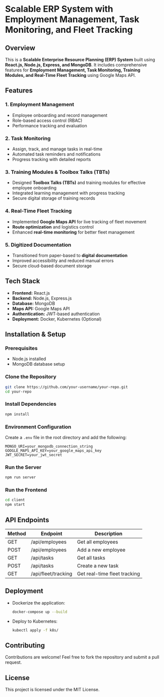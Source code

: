 # Scalable ERP System with Employment Management, Task Monitoring, and Fleet Tracking

## Overview

This is a **Scalable Enterprise Resource Planning (ERP) System** built using **React.js, Node.js, Express, and MongoDB**. It includes comprehensive features for **Employment Management, Task Monitoring, Training Modules, and Real-Time Fleet Tracking** using Google Maps API.

## Features

### 1. Employment Management

- Employee onboarding and record management
- Role-based access control (RBAC)
- Performance tracking and evaluation

### 2. Task Monitoring

- Assign, track, and manage tasks in real-time
- Automated task reminders and notifications
- Progress tracking with detailed reports

### 3. Training Modules & Toolbox Talks (TBTs)

- Designed **Toolbox Talks (TBTs)** and training modules for effective employee onboarding
- Integrated learning management with progress tracking
- Secure digital storage of training records

### 4. Real-Time Fleet Tracking

- Implemented **Google Maps API** for live tracking of fleet movement
- **Route optimization** and logistics control
- Enhanced **real-time monitoring** for better fleet management

### 5. Digitized Documentation

- Transitioned from paper-based to **digital documentation**
- Improved accessibility and reduced manual errors
- Secure cloud-based document storage

## Tech Stack

- **Frontend:** React.js
- **Backend:** Node.js, Express.js
- **Database:** MongoDB
- **Maps API:** Google Maps API
- **Authentication:** JWT-based authentication
- **Deployment:** Docker, Kubernetes (Optional)

## Installation & Setup

### Prerequisites

- Node.js installed
- MongoDB database setup

### Clone the Repository

```sh
git clone https://github.com/your-username/your-repo.git
cd your-repo
```

### Install Dependencies

```sh
npm install
```

### Environment Configuration

Create a `.env` file in the root directory and add the following:

```
MONGO_URI=your_mongodb_connection_string
GOOGLE_MAPS_API_KEY=your_google_maps_api_key
JWT_SECRET=your_jwt_secret
```

### Run the Server

```sh
npm run server
```

### Run the Frontend

```sh
cd client
npm start
```

## API Endpoints

| Method | Endpoint            | Description                  |
| ------ | ------------------- | ---------------------------- |
| GET    | /api/employees      | Get all employees            |
| POST   | /api/employees      | Add a new employee           |
| GET    | /api/tasks          | Get all tasks                |
| POST   | /api/tasks          | Create a new task            |
| GET    | /api/fleet/tracking | Get real-time fleet tracking |

## Deployment

- Dockerize the application:
  ```sh
  docker-compose up --build
  ```
- Deploy to Kubernetes:
  ```sh
  kubectl apply -f k8s/
  ```

## Contributing

Contributions are welcome! Feel free to fork the repository and submit a pull request.

## License

This project is licensed under the MIT License.

